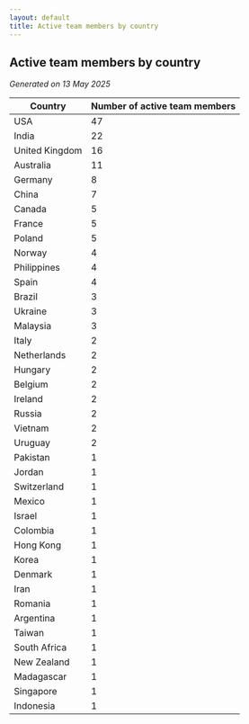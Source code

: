 ```yaml
---
layout: default
title: Active team members by country
---
```

## Active team members by country
*Generated on 13 May 2025*

| Country | Number of active team members |
| --- | --- |
| USA | 47 |
| India | 22 |
| United Kingdom | 16 |
| Australia | 11 |
| Germany | 8 |
| China | 7 |
| Canada | 5 |
| France | 5 |
| Poland | 5 |
| Norway | 4 |
| Philippines | 4 |
| Spain | 4 |
| Brazil | 3 |
| Ukraine | 3 |
| Malaysia | 3 |
| Italy | 2 |
| Netherlands | 2 |
| Hungary | 2 |
| Belgium | 2 |
| Ireland | 2 |
| Russia | 2 |
| Vietnam | 2 |
| Uruguay | 2 |
| Pakistan | 1 |
| Jordan | 1 |
| Switzerland | 1 |
| Mexico | 1 |
| Israel | 1 |
| Colombia | 1 |
| Hong Kong | 1 |
| Korea | 1 |
| Denmark | 1 |
| Iran | 1 |
| Romania | 1 |
| Argentina | 1 |
| Taiwan | 1 |
| South Africa | 1 |
| New Zealand | 1 |
| Madagascar | 1 |
| Singapore | 1 |
| Indonesia | 1 |
